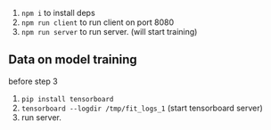 
1. `npm i` to install deps
2. `npm run client` to run client on port 8080 
3. `npm run server` to run server. (will start training)

## Data on model training
before step 3
1. `pip install tensorboard`
2. `tensorboard --logdir /tmp/fit_logs_1` (start tensorboard server)
3. run server.

